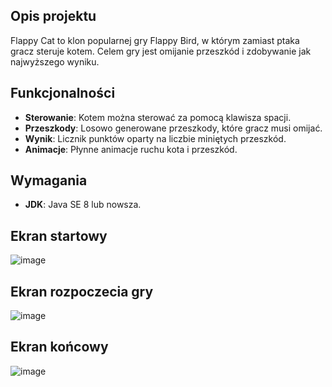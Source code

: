 ## Opis projektu

Flappy Cat to klon popularnej gry Flappy Bird, w którym zamiast ptaka gracz steruje kotem. Celem gry jest omijanie przeszkód i zdobywanie jak najwyższego wyniku.

## Funkcjonalności

- **Sterowanie**: Kotem można sterować za pomocą klawisza spacji.
- **Przeszkody**: Losowo generowane przeszkody, które gracz musi omijać.
- **Wynik**: Licznik punktów oparty na liczbie miniętych przeszkód.
- **Animacje**: Płynne animacje ruchu kota i przeszkód.

## Wymagania

- **JDK**: Java SE 8 lub nowsza.


## Ekran startowy
![image](https://github.com/user-attachments/assets/51331e2c-6ff5-4d8d-a4f5-781a0732ebad)

## Ekran rozpoczecia gry
![image](https://github.com/user-attachments/assets/53e06d5d-9a5a-40bd-99b9-7019601dbc20)

## Ekran końcowy
![image](https://github.com/user-attachments/assets/fcad3026-e6ac-4c87-91b3-f70e62c92853)

